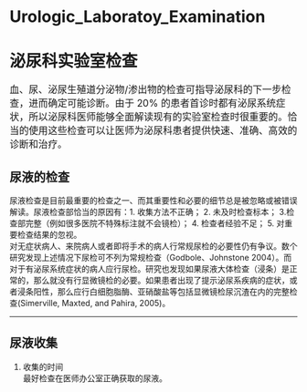 # Urologic_Laboratoy_Examination
# 泌尿科实验室检查
<big>血、尿、泌尿生殖道分泌物/渗出物的检查可指导泌尿科的下一步检查，进而确定可能诊断。由于 20% 的患者首诊时都有泌尿系统症状，所以泌尿科医师能够全面解读现有的实验室检查时很重要的。恰当的使用这些检查可以让医师为泌尿科患者提供快速、准确、高效的诊断和治疗。</big>

## 尿液的检查
尿液检查是目前最重要的检查之一、而其重要性和必要的细节总是被忽略或被错误解读。尿液检查部恰当的原因有：1. 收集方法不正确； 2. 未及时检查标本； 3.检查部完整（例如很多医院不特殊标注就不会镜检）； 4. 检查者经验不足； 5. 对重要检查结果的忽视。  
对无症状病人、来院病人或者即将手术的病人行常规尿检的必要性仍有争议。数个研究发现上述情况下尿检可不列为常规检查（Godbole、Johnstone 2004）。而对于有泌尿系统症状的病人应行尿检。研究也发现如果尿液大体检查（浸条）是正常的，那么就没有行显微镜检的必要。如果患者出现了提示泌尿系疾病的症状，或者浸条阳性，那么应行白细胞脂酶、亚硝酸盐等包括显微镜检尿沉渣在内的完整检查(Simerville, Maxted, and Pahira, 2005)。  
***
## 尿液收集
1. 收集的时间  
最好检查在医师办公室正确获取的尿液。
